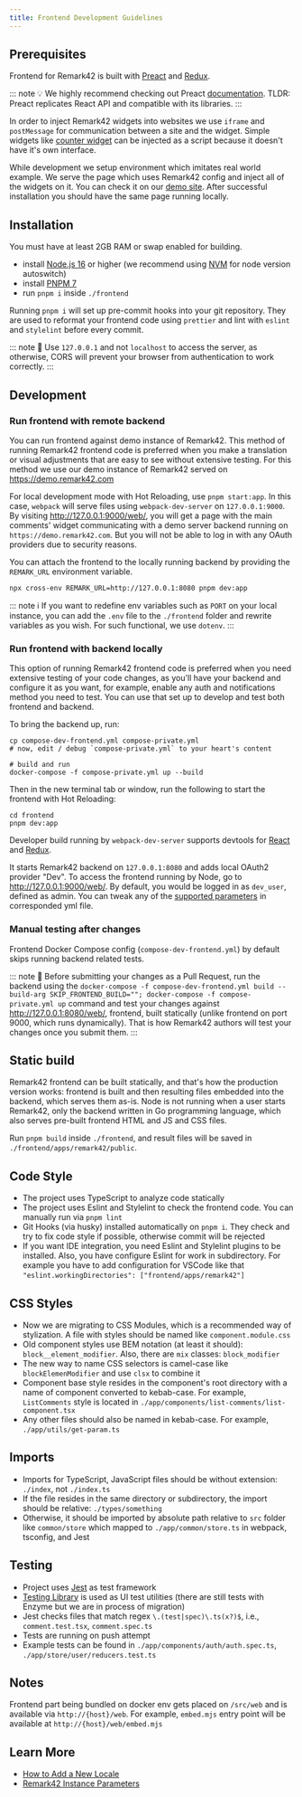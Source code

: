 ```yaml
---
title: Frontend Development Guidelines
---
```


## Prerequisites

Frontend for Remark42 is built with [Preact](https://preactjs.com) and [Redux](https://redux.js.org).

::: note 💡
We highly recommend checking out Preact [documentation](https://preactjs.com/guide/v10/getting-started).
TLDR: Preact replicates React API and compatible with its libraries.
:::

In order to inject Remark42 widgets into websites we use `iframe` and `postMessage` for communication between a site and the widget.
Simple widgets like [counter widget](https://remark42.com/docs/configuration/frontend/#counter-widget) can be injected as a script because it doesn't have it's own interface.

While development we setup environment which imitates real world example. We serve the page which uses Remark42 config and inject all of the widgets on it. You can check it on our [demo site](https://demo.remark42.com/web/). After successful installation you should have the same page running locally.

## Installation

You must have at least 2GB RAM or swap enabled for building.

- install [Node.js 16](https://nodejs.org/en/) or higher (we recommend using [NVM](https://github.com/nvm-sh/nvm) for node version autoswitch)
- install [PNPM 7](https://pnpm.io/installation)
- run `pnpm i` inside `./frontend`

Running `pnpm i` will set up pre-commit hooks into your git repository. They are used to reformat your frontend code using `prettier` and lint with `eslint` and `stylelint` before every commit.

::: note 🚨
Use `127.0.0.1` and not `localhost` to access the server, as otherwise, CORS will prevent your browser from authentication to work correctly.
:::

## Development

### Run frontend with remote backend

You can run frontend against demo instance of Remark42. This method of running Remark42 frontend code is preferred when you make a translation or visual adjustments that are easy to see without extensive testing. For this method we use our demo instance of Remark42 served on https://demo.remark42.com

For local development mode with Hot Reloading, use `pnpm start:app`. In this case, `webpack` will serve files using `webpack-dev-server` on `127.0.0.1:9000`. By visiting <http://127.0.0.1:9000/web/>, you will get a page with the main comments' widget communicating with a demo server backend running on `https://demo.remark42.com`. But you will not be able to log in with any OAuth providers due to security reasons.

You can attach the frontend to the locally running backend by providing the `REMARK_URL` environment variable.

```shell
npx cross-env REMARK_URL=http://127.0.0.1:8080 pnpm dev:app
```

::: note ℹ️
If you want to redefine env variables such as `PORT` on your local instance, you can add the `.env` file to the `./frontend` folder and rewrite variables as you wish. For such functional, we use `dotenv`.
:::

### Run frontend with backend locally

This option of running Remark42 frontend code is preferred when you need extensive testing of your code changes, as you'll have your backend and configure it as you want, for example, enable any auth and notifications method you need to test. You can use that set up to develop and test both frontend and backend.

To bring the backend up, run:

```shell
cp compose-dev-frontend.yml compose-private.yml
# now, edit / debug `compose-private.yml` to your heart's content

# build and run
docker-compose -f compose-private.yml up --build
```

Then in the new terminal tab or window, run the following to start the frontend with Hot Reloading:

```shell
cd frontend
pnpm dev:app
```

Developer build running by `webpack-dev-server` supports devtools for [React](https://reactjs.org/blog/2019/08/15/new-react-devtools.html#how-do-i-get-the-new-devtools) and [Redux](https://github.com/reduxjs/redux-devtools).

It starts Remark42 backend on `127.0.0.1:8080` and adds local OAuth2 provider "Dev". To access the frontend running by Node, go to <http://127.0.0.1:9000/web/>. By default, you would be logged in as `dev_user`, defined as admin. You can tweak any of the [supported parameters](https://remark42.com/docs/configuration/parameters/) in corresponded yml file.

### Manual testing after changes

Frontend Docker Compose config (`compose-dev-frontend.yml`) by default skips running backend related tests.

::: note 🚨
Before submitting your changes as a Pull Request, run the backend using the `docker-compose -f compose-dev-frontend.yml build --build-arg SKIP_FRONTEND_BUILD=""; docker-compose -f compose-private.yml up` command and test your changes against <http://127.0.0.1:8080/web/>, frontend, built statically (unlike frontend on port 9000, which runs dynamically). That is how Remark42 authors will test your changes once you submit them.
:::

## Static build

Remark42 frontend can be built statically, and that's how the production version works: frontend is built and then resulting files embedded into the backend, which serves them as-is. Node is not running when a user starts Remark42, only the backend written in Go programming language, which also serves pre-built frontend HTML and JS and CSS files.

Run `pnpm build` inside `./frontend`, and result files will be saved in `./frontend/apps/remark42/public`.

## Code Style

- The project uses TypeScript to analyze code statically
- The project uses Eslint and Stylelint to check the frontend code. You can manually run via `pnpm lint`
- Git Hooks (via husky) installed automatically on `pnpm i`. They check and try to fix code style if possible, otherwise commit will be rejected
- If you want IDE integration, you need Eslint and Stylelint plugins to be installed. Also, you have configure Eslint for work in subdirectory. For example you have to add configuration for VSCode like that `"eslint.workingDirectories": ["frontend/apps/remark42"]`

## CSS Styles

- Now we are migrating to CSS Modules, which is a recommended way of stylization. A file with styles should be named like `component.module.css`
- Old component styles use BEM notation (at least it should): `block__element_modifier`. Also, there are `mix` classes: `block_modifier`
- The new way to name CSS selectors is camel-case like `blockElemenModifier` and use `clsx` to combine it
- Component base style resides in the component's root directory with a name of component converted to kebab-case. For example, `ListComments` style is located in `./app/components/list-comments/list-component.tsx`
- Any other files should also be named in kebab-case. For example, `./app/utils/get-param.ts`

## Imports

- Imports for TypeScript, JavaScript files should be without extension: `./index`, not `./index.ts`
- If the file resides in the same directory or subdirectory, the import should be relative: `./types/something`
- Otherwise, it should be imported by absolute path relative to `src` folder like `common/store` which mapped to `./app/common/store.ts` in webpack, tsconfig, and Jest

## Testing

- Project uses [Jest](https://jestjs.io) as test framework
- [Testing Library](https://testing-library.com) is used as UI test utilities (there are still tests with Enzyme but we are in process of migration)
- Jest checks files that match regex `\.(test|spec)\.ts(x?)$`, i.e., `comment.test.tsx`, `comment.spec.ts`
- Tests are running on push attempt
- Example tests can be found in `./app/components/auth/auth.spec.ts`, `./app/store/user/reducers.test.ts`

## Notes

Frontend part being bundled on docker env gets placed on `/src/web` and is available via `http://{host}/web`. For example, `embed.mjs` entry point will be available at `http://{host}/web/embed.mjs`

## Learn More

- [How to Add a New Locale](https://remark42.com/docs/contributing/translations/)
- [Remark42 Instance Parameters](https://remark42.com/docs/configuration/parameters/)
